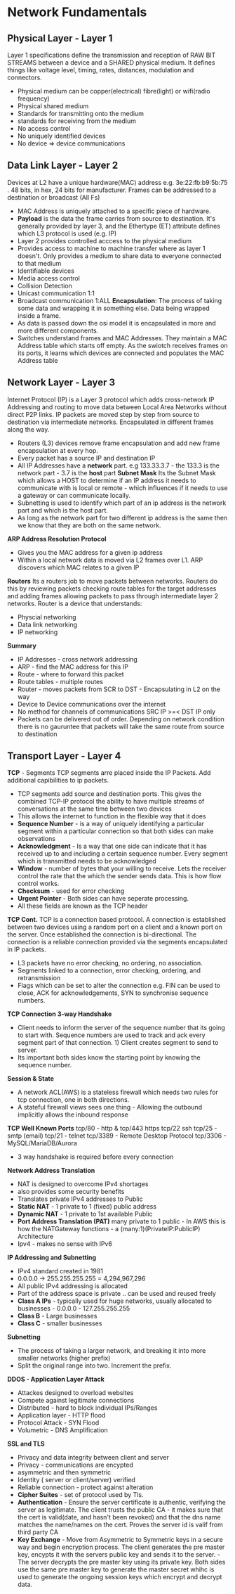 Network Fundamentals
=====================

Physical Layer - Layer 1
-------------------------
Layer 1 specifications define the transmission and reception of RAW BIT STREAMS between a device and a SHARED physical medium. It defines things like voltage level, timing, rates, distances, modulation and connectors. 
- Physical medium can be copper(electrical) fibre(light) or wifi(radio frequency)
- Physical shared medium
- Standards for transmitting onto the medium
- standards for receiving from the medium
- No access control
- No uniquely identified devices
- No device => device communications

Data Link Layer - Layer 2
--------------------------
Devices at L2 have a unique hardware(MAC) address e.g. 3e:22:fb:b9:5b:75 . 48 bits, in hex, 24 bits for manufacturer. Frames can be addressed to a destination or broadcast (All Fs)
- MAC Address is uniquely attached to a specific piece of hardware.
- **Payload** is the data the frame carries from source to destination. It's generally provided by layer 3, and the Ethertype (ET) attribute defines which L3 protocol is used (e.g. IP)
- Layer 2 provides controlled acccess to the physical medium
- Provides access to machine to machine transfer where as layer 1 doesn't.  Only provides a medium to share data to everyone connected to that medium
- Identifiable devices 
- Media access control
- Collision Detection
- Unicast communication 1:1
- Broadcast communication 1:ALL
**Encapsulation**:
The process of taking some data and wrapping it in something else.  Data being wrapped inside a frame.  
- As data is passed down the osi model it is encapsulated in more and more different components.  
- Switches understand frames and MAC Addresses. They maintain a MAC Address table which starts off empty. As the swiotch receives frames on its ports, it learns which devices are connected and populates the MAC Address table

Network Layer - Layer 3
------------------------

Internet Protocol (IP) is a Layer 3 protocol which adds cross-network IP Addressing and routing to move data between Local Area Networks without direct P2P links.
IP packets are moved step by step from source to destination via intermediate networks. Encapsulated in different frames along the way. 
- Routers (L3) devices remove frame encapsulation and add new frame encapsulation at every hop.
- Every packet has a source IP and destination IP
- All IP Addresses have a **network** part. e.g 133.33.3.7 - the 133.3 is the network part - 3.7 is the **host** part
**Subnet Mask**
Its the Subnet Mask which allows a HOST to determine if an IP address it needs to communicate with is local or remote - which influences if it needs to use a gateway or can communicate locally. 
- Subnetting is used to identify which part of an ip address is the network part and which is the host part.
- As long as the network part for two different ip address is the same then we know that they are both on the same network.

**ARP Address Resolution Protocol**
- Gives you the MAC address for a given ip address
- Within a local network data is moved via L2 frames over L1. ARP discovers which MAC relates to a given IP

**Routers**
Its a routers job to move packets between networks.  Routers do this by reviewing packets checking route tables for the target addresses and adding frames allowing packets to pass through intermediate layer 2 networks. 
Router is a device that understands:
- Physcial networking 
- Data link networking
- IP networking 

**Summary**

- IP Addresses - cross network addressing
- ARP - find the MAC address for this IP
- Route - where to forward this packet
- Route tables - multiple routes
- Router - moves packets from SCR to DST - Encapsulating in L2 on the way 
- Device to Device communications over the internet
- No method for channels of communications SRC IP >=< DST IP only
- Packets can be delivered out of order. Depending on network condition there is no gauruntee that packets will take the same route from source to destination

Transport Layer - Layer 4
---------------------------
**TCP** - Segments
TCP segments arre placed inside the IP Packets. Add additional capibilities to ip packets.  
- TCP segments add source and destination ports. This gives the combined TCP-IP protocol the ability to have multiple streams of conversations at the same time between two devices
- This allows the internet to function in the flexible way that it does
- **Sequence Number** - is a way of uniquely identifying a particular segment within a particular connection so that both sides can make observations
- **Acknowledgment** - Is a way that one side can indicate that it has received up to and including a certain sequence number. Every segment which is transmitted needs to be acknowledged
- **Window** - number of bytes that your willing to receive. Lets the receiver control the rate that the which the sender sends data.  This is how flow control works.
- **Checksum** - used for error checking
- **Urgent Pointer** - Both sides can have seperate processing.  
- All these fields are known as the TCP header

**TCP Cont.**
TCP is a connection based protocol.  A connection is established between two devices using a random port on a client and a known port on the server. Once established the connection is bi-directional. The connection is a reliable connection provided via the segments encapsulated in IP packets.
- L3 packets have no error checking, no ordering, no association. 
- Segments linked to a connection, error checking, ordering, and retransmission
- Flags which can be set to alter the connection e.g. FIN can be used to close, ACK for acknowledgements, SYN to synchronise sequence numbers.

**TCP Connection 3-way Handshake**
- Client needs to inform the server of the sequence number that its going to start with. Sequence numbers are used to track and ack every segment part of that connection. 1) Client creates segment to send to server. 
- Its important both sides know the starting point by knowing the sequence number.

**Session & State**
- A network ACL(AWS) is a stateless firewall which needs two rules for tcp connection, one in both directions.
- A stateful firewall views sees one thing - Allowing the outbound implicitly allows the inbound response

**TCP Well Known Ports**
tcp/80 - http & tcp/443 https
tcp/22 ssh
tcp/25 - smtp (email)
tcp/21 - telnet
tcp/3389 - Remote Desktop Protocol
tcp/3306 - MySQL/MariaDB/Aurora
- 3 way handshake is required before every connection

**Network Address Translation**
- NAT is designed to overcome IPv4 shortages
- also provides some security benefits
- Translates private IPv4 addresses to Public
- **Static NAT** - 1 private to 1 (fixed) public address
- **Dynamic NAT** - 1 private to 1st available Public
- **Port Address Translation (PAT)** many private to 1 public - In AWS this is how the NATGateway functions - a (many:1)(PrivateIP:PublicIP) Architecture
- Ipv4 - makes no sense with IPv6

**IP Addressing and Subnetting**
- IPv4 standard created in 1981
- 0.0.0.0 -> 255.255.255.255 = 4,294,967,296
- All public IPv4 addressing is allocated
- Part of the address space is private .. can be used and reused freely 
- **Class A IPs** - typically used for huge networks, usually allocated to businesses - 0.0.0.0 - 127.255.255.255
- **Class B** - Large businesses
- **Class C** - smaller businesses

**Subnetting** 
- The process of taking a larger network, and breaking it into more smaller networks (higher prefix)
- Split the original range into two. Increment the prefix. 

**DDOS - Application Layer Attack**
- Attackes designed to overload websites
- Compete against legitimate connections
- Distributed - hard to block individual IPs/Ranges
- Application layer - HTTP flood
- Protocol Attack - SYN Flood
- Volumetric - DNS Amplification

**SSL and TLS** 
- Privacy and data integrity between client and server
- Privacy - communications are encypted 
- asymmetric and then symmetric
- Identity ( server or client/server) verified
- Reliable connection - protect against alteration
- **Cipher Suites** - set of protocol used by Tls. 
- **Authentication** - Ensure the server certificate is authentic, verifying the server as legitimate. The client trusts the public CA - it makes sure that the cert is valid(date, and hasn't been revoked) and that the dns name matches the name/names on the cert. Proves the server id is valif from third party CA
- **Key Exchange** - Move from Asymmetric to Symmetric keys in a secure way and begin encryption process. The client generates the pre master key, encypts it with the servers public key and sends it to the server. - The server decrypts the pre master key using its private key. Both sides use the same pre master key to generate the master secret whihc is used to generate the ongoing session keys which encrypt and decrypt data.






